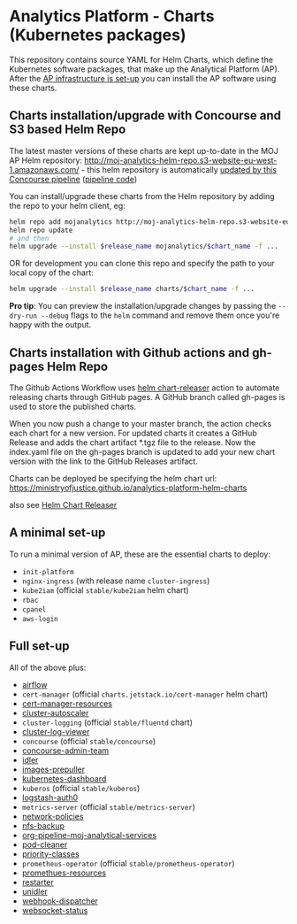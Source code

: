 # Analytics Platform - Charts (Kubernetes packages)

This repository contains source YAML for Helm Charts, which define the Kubernetes software packages, that make up the Analytical Platform (AP). After the [AP infrastructure is set-up](https://github.com/ministryofjustice/analytics-platform-ops/blob/master/README.md) you can install the AP software using these charts.

## Charts installation/upgrade with Concourse and S3 based Helm Repo

The latest master versions of these charts are kept up-to-date in the MOJ AP Helm repository:
http://moj-analytics-helm-repo.s3-website-eu-west-1.amazonaws.com/ - this helm repository is automatically [updated by this Concourse pipeline](https://concourse.services.alpha.mojanalytics.xyz/teams/admin/pipelines/update-helm-repo) ([pipeline code](https://github.com/ministryofjustice/analytics-platform-concourse-pipelines#update-helm-repoyaml))

You can install/upgrade these charts from the Helm repository by adding the repo to your helm client, eg:

```sh
helm repo add mojanalytics http://moj-analytics-helm-repo.s3-website-eu-west-1.amazonaws.com/
helm repo update
# and then
helm upgrade --install $release_name mojanalytics/$chart_name -f ...
```

OR for development you can clone this repo and specify the path to your local copy of the chart:

```sh
helm upgrade --install $release_name charts/$chart_name -f ...
```

**Pro tip**: You can preview the installation/upgrade changes by passing the `--dry-run --debug` flags to the `helm` command and remove them once you're happy with the output.

## Charts installation with Github actions and gh-pages Helm Repo

The Github Actions Workflow uses [helm chart-releaser](https://helm.sh/docs/howto/chart_releaser_action/) action to automate releasing charts through GitHub pages. A GitHub branch called gh-pages is used to store the published charts. 

When you now push a change to your master branch, the action checks each chart for a new version. For updated charts it creates a GitHub Release and adds the chart artifact *.tgz file to the release. Now the index.yaml file on the gh-pages branch is updated to add your new chart version with the link to the GitHub Releases artifact.

Charts can be deployed be specifying the helm chart url: https://ministryofjustice.github.io/analytics-platform-helm-charts

also see [Helm Chart Releaser](https://github.com/marketplace/actions/helm-chart-releaser)

## A minimal set-up

To run a minimal version of AP, these are the essential charts to deploy:

* `init-platform`
* `nginx-ingress` (with release name `cluster-ingress`)
* `kube2iam` (official `stable/kube2iam` helm chart)
* `rbac`
* `cpanel`
* `aws-login`

## Full set-up

All of the above plus:

* [airflow](./charts/airflow-k8s)
* `cert-manager` (official `charts.jetstack.io/cert-manager` helm chart)
* [cert-manager-resources](./charts/cert-manager-resources)
* [cluster-autoscaler](./charts/cluster-autoscaler)
* `cluster-logging` (official `stable/fluentd` chart)
* [cluster-log-viewer](./charts/kibana-auth-proxy)
* `concourse` (official `stable/concourse`)
* [concourse-admin-team](./charts/concourse-admin-team)
* [idler](./charts/idler)
* [images-prepuller](./charts/images-prepuller)
* [kubernetes-dashboard](./charts/kubernetes-dashboard)
* `kuberos` (official `stable/kuberos`)
* [logstash-auth0](./charts/logstash)
* `metrics-server` (official `stable/metrics-server`)
* [network-policies](./charts/network-policies)
* [nfs-backup](./charts/nfs-backup)
* [org-pipeline-moj-analytical-services](./charts/concourse-org-pipeline)
* [pod-cleaner](./charts/pod-cleaner)
* [priority-classes](./charts/priority-classes)
* `prometheus-operator` (official `stable/prometheus-operator`)
* [promethues-resources](./charts/prometheus-resources)
* [restarter](./charts/restarter)
* [unidler](./charts/unidler)
* [webhook-dispatcher](./charts/webhook-dispatcher)
* [websocket-status](./charts/websocket-status)
